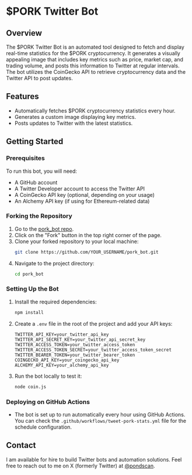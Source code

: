 # $PORK Twitter Bot

## Overview
The $PORK Twitter Bot is an automated tool designed to fetch and display real-time statistics for the $PORK cryptocurrency. It generates a visually appealing image that includes key metrics such as price, market cap, and trading volume, and posts this information to Twitter at regular intervals. The bot utilizes the CoinGecko API to retrieve cryptocurrency data and the Twitter API to post updates.

## Features
- Automatically fetches $PORK cryptocurrency statistics every hour.
- Generates a custom image displaying key metrics.
- Posts updates to Twitter with the latest statistics.

## Getting Started

### Prerequisites
To run this bot, you will need:
- A GitHub account
- A Twitter Developer account to access the Twitter API
- A CoinGecko API key (optional, depending on your usage)
- An Alchemy API key (if using for Ethereum-related data)

### Forking the Repository
1. Go to the [pork_bot repo](https://github.com/pondscan/pork_bot).
2. Click on the "Fork" button in the top right corner of the page.
3. Clone your forked repository to your local machine:
   ```bash
   git clone https://github.com/YOUR_USERNAME/pork_bot.git
   ```
4. Navigate to the project directory:
   ```bash
   cd pork_bot
   ```

### Setting Up the Bot
1. Install the required dependencies:
   ```bash
   npm install
   ```
2. Create a `.env` file in the root of the project and add your API keys:
   ```plaintext
   TWITTER_API_KEY=your_twitter_api_key
   TWITTER_API_SECRET_KEY=your_twitter_api_secret_key
   TWITTER_ACCESS_TOKEN=your_twitter_access_token
   TWITTER_ACCESS_TOKEN_SECRET=your_twitter_access_token_secret
   TWITTER_BEARER_TOKEN=your_twitter_bearer_token
   COINGECKO_API_KEY=your_coingecko_api_key
   ALCHEMY_API_KEY=your_alchemy_api_key
   ```

3. Run the bot locally to test it:
   ```bash
   node coin.js
   ```

### Deploying on GitHub Actions
- The bot is set up to run automatically every hour using GitHub Actions. You can check the `.github/workflows/tweet-pork-stats.yml` file for the schedule configuration.

## Contact
I am available for hire to build Twitter bots and automation solutions. Feel free to reach out to me on X (formerly Twitter) at [@pondscan](https://twitter.com/pondscan).
